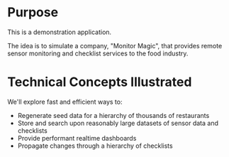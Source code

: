 # Purpose

This is a demonstration application.

The idea is to simulate a company, "Monitor Magic", that
provides remote sensor monitoring and checklist services
to the food industry.

# Technical Concepts Illustrated

We'll explore fast and efficient ways to:

- Regenerate seed data for a hierarchy of thousands of restaurants
- Store and search upon reasonably large datasets of sensor data and checklists
- Provide performant realtime dashboards
- Propagate changes through a hierarchy of checklists



